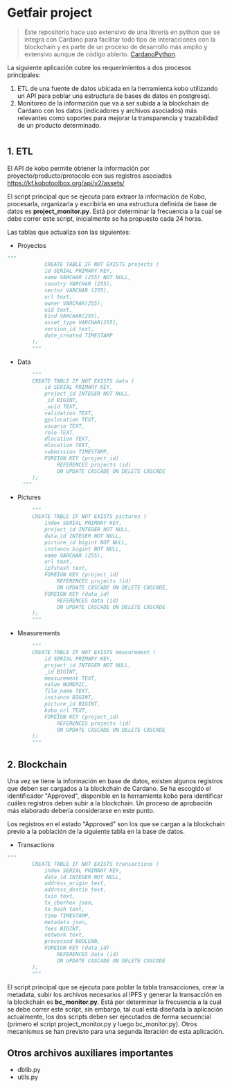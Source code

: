 # Getfair project

> Este repositorio hace uso extensivo de una librería en python que se integra con Cardano para facilitar todo tipo de interacciones con la blockchain y es parte de un proceso de desarrollo más amplio y extensivo aunque de código abierto. [CardanoPython](https://github.com/AylluAcademy-org/CardanoPython).

La siguiente aplicación cubre los requerimientos a dos procesos principales:
1. ETL de una fuente de datos ubicada en la herramienta kobo utilizando un API para poblar una estructura de bases de datos en postgresql.
2. Monitoreo de la información que va a ser subida a la blockchain de Cardano con los datos (indicadores y archivos asociados) más relevantes como soportes para mejorar la transparencia y trazabilidad de un producto determinado.

#

## 1. ETL
El API de kobo permite obtener la información por proyecto/producto/protocolo con sus registros asociados https://kf.kobotoolbox.org/api/v2/assets/

El script principal que se ejecuta para extraer la información de Kobo, procesarla, organizarla y escribirla en una estructura definida de base de datos es <b>project_monitor.py</b>. Está por determinar la frecuencia a la cual se debe correr este script, inicialmente se ha propuesto cada 24 horas.

Las tablas que actualiza son las siguientes:

- Proyectos

```python
"""
            CREATE TABLE IF NOT EXISTS projects (
            id SERIAL PRIMARY KEY,
            name VARCHAR (255) NOT NULL,
            country VARCHAR (255),
            sector VARCHAR (255),
            url text,
            owner VARCHAR(255),
            uid text,
            kind VARCHAR(255),
            asset_type VARCHAR(255),
            version_id text,
            date_created TIMESTAMP
        );
        """
```
- Data
```python
        """
        CREATE TABLE IF NOT EXISTS data (
            id SERIAL PRIMARY KEY,
            project_id INTEGER NOT NULL,
            _id BIGINT,
            _uuid TEXT,
            validation TEXT,
            gpslocation TEXT,
            usuario TEXT,
            role TEXT,
            dlocation TEXT,
            mlocation TEXT,
            submission TIMESTAMP,
            FOREIGN KEY (project_id)
                REFERENCES projects (id)
                ON UPDATE CASCADE ON DELETE CASCADE
        );
     """
```
- Pictures
```python
        """
        CREATE TABLE IF NOT EXISTS pictures (
            index SERIAL PRIMARY KEY,
            project_id INTEGER NOT NULL,
            data_id INTEGER NOT NULL,
            picture_id bigint NOT NULL,
            instance bigint NOT NULL,
            name VARCHAR (255),
            url text,
            ipfshash text,
            FOREIGN KEY (project_id)
                REFERENCES projects (id)
                ON UPDATE CASCADE ON DELETE CASCADE,
            FOREIGN KEY (data_id)
                REFERENCES data (id)
                ON UPDATE CASCADE ON DELETE CASCADE
        );
        """
```
- Measurements
```python
        """
        CREATE TABLE IF NOT EXISTS measurement (
            id SERIAL PRIMARY KEY,
            project_id INTEGER NOT NULL,
            _id BIGINT,
            measurement TEXT,
            value NUMERIC,
            file_name TEXT,
            instance BIGINT,
            picture_id BIGINT,
            kobo_url TEXT,
            FOREIGN KEY (project_id)
                REFERENCES projects (id)
                ON UPDATE CASCADE ON DELETE CASCADE
        );
        """
```

## 2. Blockchain

Una vez se tiene la información en base de datos, existen algunos registros que deben ser cargados a la blockchain de Cardano. Se ha escogido el identificador "Approved", disponible en la herramienta kobo para identificar cuáles registros deben subir a la blockchain. Un proceso de aprobación más elaborado debería considerarse en este punto. 

Los registros en el estado "Approved" son los que se cargan a la blockchain previo a la población de la siguiente tabla en la base de datos.

- Transactions
```python
"""
        CREATE TABLE IF NOT EXISTS transactions (
            index SERIAL PRIMARY KEY,
            data_id INTEGER NOT NULL,
            address_origin text,
            address_destin text,
            txin text,
            tx_cborhex json,
            tx_hash text,
            time TIMESTAMP,
            metadata json,
            fees BIGINT,
            network text,
            processed BOOLEAN,
            FOREIGN KEY (data_id)
                REFERENCES data (id)
                ON UPDATE CASCADE ON DELETE CASCADE
        );
        """
```
El script principal que se ejecuta para poblar la tabla transacciones, crear la metadata, subir los archivos necesarios al IPFS y generar la transacción en la blockchain es <b>bc_monitor.py</b>. Está por determinar la frecuencia a la cual se debe correr este script, sin embargo, tal cual está diseñada la aplicación actualmente, los dos scripts deben ser ejecutados de forma secuencial (primero el script project_monitor.py y luego bc_monitor.py). Otros mecanismos se han previsto para una segunda iteración de esta aplicación. 

## Otros archivos auxiliares importantes

- dblib.py
- utils.py

#